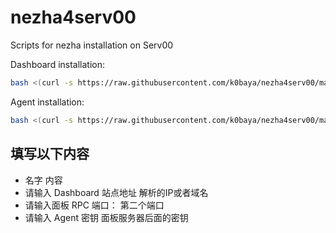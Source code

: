 # nezha4serv00
 Scripts for nezha installation on Serv00

Dashboard installation:
```bash
bash <(curl -s https://raw.githubusercontent.com/k0baya/nezha4serv00/main/install-dashboard.sh)
```

Agent installation:
```bash
bash <(curl -s https://raw.githubusercontent.com/k0baya/nezha4serv00/main/install-agent.sh)
```
## 填写以下内容
- 名字	                      内容
- 请输入 Dashboard 站点地址	  解析的IP或者域名
- 请输入面板 RPC 端口：	      第二个端口
- 请输入 Agent 密钥	          面板服务器后面的密钥
